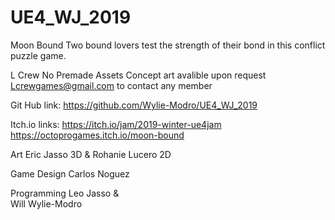 # UE4_WJ_2019

Moon Bound
Two bound lovers test the strength of their bond in this conflict puzzle game.


L Crew 
No Premade Assets 
Concept art avalible upon request 
Lcrewgames@gmail.com to contact any member 

Git Hub link:
https://github.com/Wylie-Modro/UE4_WJ_2019

Itch.io links: 
https://itch.io/jam/2019-winter-ue4jam
https://octoprogames.itch.io/moon-bound

Art
Eric Jasso 3D  & 
Rohanie Lucero 2D

Game Design
Carlos Noguez

Programming
Leo Jasso &  
Will Wylie-Modro
